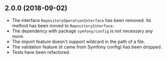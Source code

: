 2.0.0 (2018-09-02)
------------------
* The interface `RepositoryOperationInterface` has been removed. Its method has been moved to `RepositoryInterface`.
* The dependency with package `symfony/config` is not necessary any more.
* The import feature doesn't support wildcard in the path of a file.
* The validation feature (it came from Symfony config) has been dropped.
* Tests have been refactored.